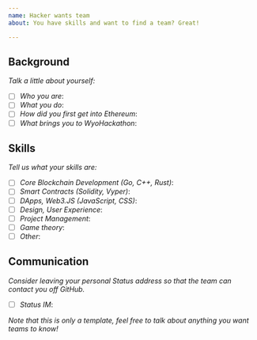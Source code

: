 ```yaml
---
name: Hacker wants team
about: You have skills and want to find a team? Great!

---
```


## Background

_Talk a little about yourself:_

- [ ] _Who you are_:
- [ ] _What you do_:
- [ ] _How did you first get into Ethereum_:
- [ ] _What brings you to WyoHackathon_:

## Skills

_Tell us what your skills are:_

- [ ] _Core Blockchain Development (Go, C++, Rust)_:
- [ ] _Smart Contracts (Solidity, Vyper)_:
- [ ] _DApps, Web3.JS (JavaScript, CSS)_:
- [ ] _Design, User Experience_:
- [ ] _Project Management_:
- [ ] _Game theory_:
- [ ] _Other_:

## Communication

_Consider leaving your personal Status address so that the team can contact you off GitHub._

- [ ] _Status IM_:

_Note that this is only a template, feel free to talk about anything you want teams to know!_

